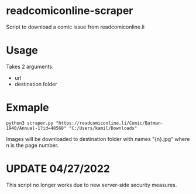 # readcomiconline-scraper
Script to download a comic issue from readcomiconline.li
# Usage
Takes 2 arguments: 
- url
- destination folder

# Exmaple
```
python3 scraper.py "https://readcomiconline.li/Comic/Batman-1940/Annual-1?id=48568" "C:/Users/kamil/Downloads"
```

Images will be downloaded to destination folder with names "{n}.jpg" where n is the page number.

# UPDATE 04/27/2022
This script no longer works due to new server-side security measures.
